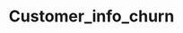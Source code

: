 ---  
schema: Customer_info_churn  
title: Customer_info_churn  
organization: Sample Department  
notes: Used in 2 lineage(s)  
resources:  
  - name: Customer_info_churn 
    url: /Users/kensu/Customers/Kensu/Customer_info_churn 
    format : parquet  
license: None  
category:
  - Education  
maintainer: User  
maintainer_email: UserMail  
---